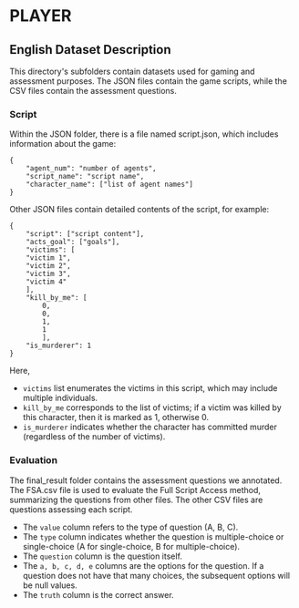 # PLAYER
## English Dataset Description

This directory's subfolders contain datasets used for gaming and assessment purposes.
The JSON files contain the game scripts, while the CSV files contain the assessment questions.

### Script
Within the JSON folder, there is a file named script.json, which includes information about the game:
```
{
    "agent_num": "number of agents",
    "script_name": "script name",
    "character_name": ["list of agent names"]
}
```

Other JSON files contain detailed contents of the script, for example:
```
{
    "script": ["script content"],
    "acts_goal": ["goals"],
    "victims": [
    "victim 1",
    "victim 2",
    "victim 3",
    "victim 4"
    ],
    "kill_by_me": [
        0,
        0,
        1,
        1
        ],
    "is_murderer": 1
}
```
Here, 
- `victims` list enumerates the victims in this script, which may include multiple individuals.
- `kill_by_me` corresponds to the list of victims; if a victim was killed by this character, then it is marked as 1, otherwise 0.
- `is_murderer` indicates whether the character has committed murder (regardless of the number of victims).

### Evaluation
The final_result folder contains the assessment questions we annotated.
The FSA.csv file is used to evaluate the Full Script Access method, summarizing the questions from other files.
The other CSV files are questions assessing each script.
- The `value` column refers to the type of question (A, B, C).
- The `type` column indicates whether the question is multiple-choice or single-choice (A for single-choice, B for multiple-choice).
- The `question` column is the question itself.
- The `a, b, c, d, e` columns are the options for the question. If a question does not have that many choices, the subsequent options will be null values.
- The `truth` column is the correct answer.